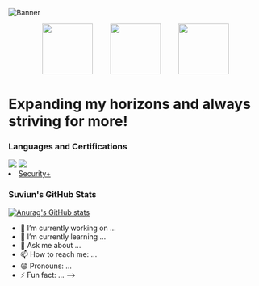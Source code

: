 ![Banner](https://user-images.githubusercontent.com/57669649/219815039-7833e8fe-ad5a-4911-bf11-74393a5cace4.png)

<p align="center">
    <img src="https://user-images.githubusercontent.com/57669649/219820744-95ab768a-6fa8-449e-a76a-940833e87277.png" width="100" height="100">
&nbsp; &nbsp; &nbsp; &nbsp;
    <img src="https://user-images.githubusercontent.com/57669649/219820759-3cc8c7e0-c1d3-42c7-b988-749b207da2d1.png" width="100" height="100">
&nbsp; &nbsp; &nbsp; &nbsp;
    <img src="https://user-images.githubusercontent.com/57669649/219820218-9d3ca421-0bd6-4ed3-a5d6-a11a897a8051.png" width="100" height="100">
</p>

<h1 dir="auto">
 Expanding my horizons and always striving for more!
</h1>

<h3 dir="auto">
 Languages and Certifications
</h3>   
<div dir="auto" align="left>             
                       
<a href="https://www.comptia.org/certifications/security" rel="nofollow">
  <img src="https://img.shields.io/badge/Comptia-Security%2B-blue"></a>
</a>   
                       
<a href="https://docs.python.org/3/" rel="nofollow"> 
  <img src="https://camo.githubusercontent.com/ea5e2aeaddac1d19eb1381bd870e2b8727cd8ae9a6060954b0fdbcd7900e778e/68747470733a2f2f696d672e736869656c64732e696f2f7374617469632f76313f267374796c653d666c6174266c6f676f3d707974686f6e266c6f676f436f6c6f723d7768697465266c6162656c436f6c6f723d414439443930266c6162656c3d266d6573736167653d505954484f4e26636f6c6f723d414439443930" data-canonical-src="https://img.shields.io/static/v1?&amp;style=flat&amp;logo=python&amp;logoColor=white&amp;labelColor=AD9D90&amp;label=&amp;message=PYTHON&amp;color=AD9D90" style="max-width: 100%;"></a>   
</a>


<li>
 <a href="https://www.comptia.org/certifications/security">Security+</a>
 </li>


<h3 dir="auto">
 Suviun's GitHub Stats
</h1>


[![Anurag's GitHub stats](https://github-readme-stats.vercel.app/api?username=suviun&show_icons=true&theme=radical)](https://github.com/anuraghazra/github-readme-stats)





- 🔭 I’m currently working on ...
- 🌱 I’m currently learning ...
- 💬 Ask me about ...
- 📫 How to reach me: ...
- 😄 Pronouns: ...
- ⚡ Fun fact: ...
-->
